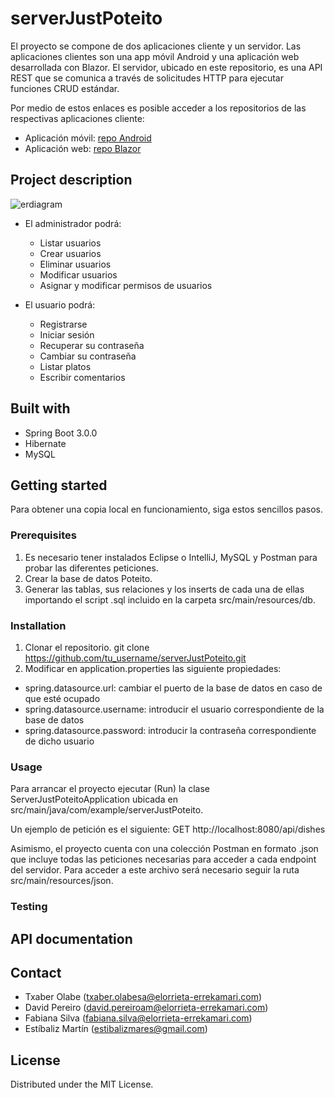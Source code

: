 # serverJustPoteito
El proyecto se compone de dos aplicaciones cliente y un servidor. Las aplicaciones clientes son una app móvil Android y una aplicación web desarrollada con Blazor. El servidor, ubicado en este repositorio, es una API REST que se comunica a través de solicitudes HTTP para ejecutar funciones CRUD estándar.

Por medio de estos enlaces es posible acceder a los repositorios de las respectivas aplicaciones cliente:
- Aplicación móvil: [repo Android](https://github.com/estibalizmartin/androidJustPoteito.git) 
- Aplicación web: [repo Blazor](https://github.com/Txabo/JustPoteitoBlazor.git)

## Project description
![erdiagram](https://user-images.githubusercontent.com/78641797/208735750-88cc9392-cf6b-4a94-a865-d2c774dbe96e.png)

- El administrador podrá: 
  - Listar usuarios
  - Crear usuarios
  - Eliminar usuarios
  - Modificar usuarios
  - Asignar y modificar permisos de usuarios
 
- El usuario podrá:
  - Registrarse
  - Iniciar sesión
  - Recuperar su contraseña
  - Cambiar su contraseña
  - Listar platos
  - Escribir comentarios

## Built with 
- Spring Boot 3.0.0
- Hibernate
- MySQL

## Getting started 
Para obtener una copia local en funcionamiento, siga estos sencillos pasos.

### Prerequisites
1. Es necesario tener instalados Eclipse o IntelliJ, MySQL y Postman para probar las diferentes peticiones.
2. Crear la base de datos Poteito.
3. Generar las tablas, sus relaciones y los inserts de cada una de ellas importando el script .sql incluido en la carpeta src/main/resources/db.

### Installation
1. Clonar el repositorio.
  git clone https://github.com/tu_username/serverJustPoteito.git
2. Modificar en application.properties las siguiente propiedades:
  - spring.datasource.url: cambiar el puerto de la base de datos en caso de que esté ocupado
  - spring.datasource.username: introducir el usuario correspondiente de la base de datos
  - spring.datasource.password: introducir la contraseña correspondiente de dicho usuario

### Usage
Para arrancar el proyecto ejecutar (Run) la clase ServerJustPoteitoApplication ubicada en src/main/java/com/example/serverJustPoteito.

Un ejemplo de petición es el siguiente:
  GET http://localhost:8080/api/dishes

Asimismo, el proyecto cuenta con una colección Postman en formato .json que incluye todas las peticiones necesarias para acceder a cada endpoint del servidor. Para acceder a este archivo será necesario seguir la ruta src/main/resources/json.

### Testing 

## API documentation

## Contact
- Txaber Olabe (txaber.olabesa@elorrieta-errekamari.com)
- David Pereiro (david.pereiroam@elorrieta-errekamari.com)
- Fabiana Silva (fabiana.silva@elorrieta-errekamari.com)
- Estíbaliz Martín (estibalizmares@gmail.com)

## License
Distributed under the MIT License.
